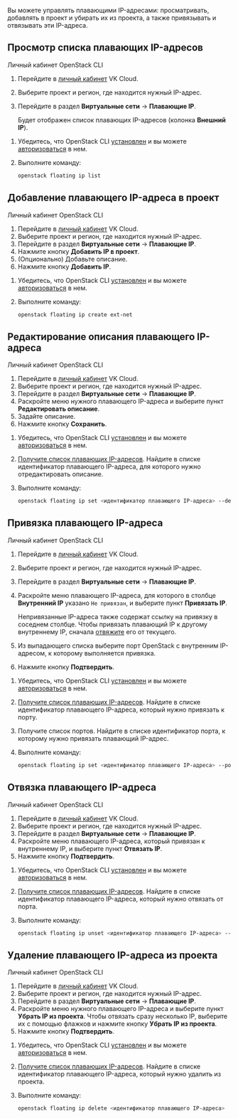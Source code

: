 Вы можете управлять плавающими IP-адресами: просматривать, добавлять в проект и убирать их из проекта, а также привязывать и отвязывать эти IP-адреса.

## Просмотр списка плавающих IP-адресов

<tabs>
<tablist>
<tab>Личный кабинет</tab>
<tab>OpenStack CLI</tab>
</tablist>
<tabpanel>

1. Перейдите в [личный кабинет](https://mcs.mail.ru/app/) VK Cloud.
1. Выберите проект и регион, где находится нужный IP-адрес.
1. Перейдите в раздел **Виртуальные сети** → **Плавающие IP**.

   Будет отображен список плавающих IP-адресов (колонка **Внешний IP**).

</tabpanel>
<tabpanel>

1. Убедитесь, что OpenStack CLI [установлен](../../../../base/account/project/cli/setup) и вы можете [авторизоваться](../../../../base/account/project/cli/authorization) в нем.

1. Выполните команду:

   ```bash
   openstack floating ip list
   ```

</tabpanel>
</tabs>

## Добавление плавающего IP-адреса в проект

<tabs>
<tablist>
<tab>Личный кабинет</tab>
<tab>OpenStack CLI</tab>
</tablist>
<tabpanel>

1. Перейдите в [личный кабинет](https://mcs.mail.ru/app/) VK Cloud.
1. Выберите проект и регион, где находится нужный IP-адрес.
1. Перейдите в раздел **Виртуальные сети** → **Плавающие IP**.
1. Нажмите кнопку **Добавить IP в проект**.
1. (Опционально) Добавьте описание.
1. Нажмите кнопку **Добавить IP**.

</tabpanel>
<tabpanel>

1. Убедитесь, что OpenStack CLI [установлен](../../../../base/account/project/cli/setup) и вы можете [авторизоваться](../../../../base/account/project/cli/authorization) в нем.

1. Выполните команду:

   ```bash
   openstack floating ip create ext-net
   ```

</tabpanel>
</tabs>

## Редактирование описания плавающего IP-адреса

<tabs>
<tablist>
<tab>Личный кабинет</tab>
<tab>OpenStack CLI</tab>
</tablist>
<tabpanel>

1. Перейдите в [личный кабинет](https://mcs.mail.ru/app/) VK Cloud.
1. Выберите проект и регион, где находится нужный IP-адрес.
1. Перейдите в раздел **Виртуальные сети** → **Плавающие IP**.
1. Раскройте меню нужного плавающего IP-адреса и выберите пункт **Редактировать описание**.
1. Задайте описание.
1. Нажмите кнопку **Сохранить**.

</tabpanel>
<tabpanel>

1. Убедитесь, что OpenStack CLI [установлен](../../../../base/account/project/cli/setup) и вы можете [авторизоваться](../../../../base/account/project/cli/authorization) в нем.

1. [Получите список плавающих IP-адресов](#prosmotr-spiska-plavayushchih-ip-adresov). Найдите в списке идентификатор плавающего IP-адреса, для которого нужно отредактировать описание.

1. Выполните команду:

   ```bash
   openstack floating ip set <идентификатор плавающего IP-адреса> --description "<описание>"
   ```

</tabpanel>
</tabs>

## Привязка плавающего IP-адреса

<tabs>
<tablist>
<tab>Личный кабинет</tab>
<tab>OpenStack CLI</tab>
</tablist>
<tabpanel>

1. Перейдите в [личный кабинет](https://mcs.mail.ru/app/) VK Cloud.
1. Выберите проект и регион, где находится нужный IP-адрес.
1. Перейдите в раздел **Виртуальные сети** → **Плавающие IP**.
1. Раскройте меню плавающего IP-адреса, для которого в столбце **Внутренний IP** указано `Не привязан`, и выберите пункт **Привязать IP**.

   <info>Непривязанные IP-адреса также содержат ссылку на привязку в соседнем столбце.
Чтобы привязать плавающий IP к другому внутреннему IP, сначала [отвяжите](#otvyazka-plavayushchego-ip-adresa) его от текущего.</info>

1. Из выпадающего списка выберите порт OpenStack с внутренним IP-адресом, к которому выполняется привязка.
1. Нажмите кнопку **Подтвердить**.

</tabpanel>
<tabpanel>

1. Убедитесь, что OpenStack CLI [установлен](../../../../base/account/project/cli/setup) и вы можете [авторизоваться](../../../../base/account/project/cli/authorization) в нем.

1. [Получите список плавающих IP-адресов](#prosmotr-spiska-plavayushchih-ip-adresov). Найдите в списке идентификатор плавающего IP-адреса, который нужно привязать к порту.
1. Получите список портов. Найдите в списке идентификатор порта, к которому нужно привязать плавающий IP-адрес.
1. Выполните команду:

   ```bash
   openstack floating ip set <идентификатор плавающего IP-адреса> --port <идентификатор порта>
   ```

</tabpanel>
</tabs>

## Отвязка плавающего IP-адреса

<tabs>
<tablist>
<tab>Личный кабинет</tab>
<tab>OpenStack CLI</tab>
</tablist>
<tabpanel>

1. Перейдите в [личный кабинет](https://mcs.mail.ru/app/) VK Cloud.
1. Выберите проект и регион, где находится нужный IP-адрес.
1. Перейдите в раздел **Виртуальные сети** → **Плавающие IP**.
1. Раскройте меню плавающего IP-адреса, который привязан к внутреннему IP, и выберите пункт **Отвязать IP**.
1. Нажмите кнопку **Подтвердить**.

</tabpanel>
<tabpanel>

1. Убедитесь, что OpenStack CLI [установлен](../../../../base/account/project/cli/setup) и вы можете [авторизоваться](../../../../base/account/project/cli/authorization) в нем.

1. [Получите список плавающих IP-адресов](#prosmotr-spiska-plavayushchih-ip-adresov). Найдите в списке идентификатор плавающего IP-адреса, который нужно отвязать от порта.

1. Выполните команду:

   ```bash
   openstack floating ip unset <идентификатор плавающего IP-адреса> --port
   ```

</tabpanel>
</tabs>

## Удаление плавающего IP-адреса из проекта

<tabs>
<tablist>
<tab>Личный кабинет</tab>
<tab>OpenStack CLI</tab>
</tablist>
<tabpanel>

1. Перейдите в [личный кабинет](https://mcs.mail.ru/app/) VK Cloud.
1. Выберите проект и регион, где находится нужный IP-адрес.
1. Перейдите в раздел **Виртуальные сети** → **Плавающие IP**.
1. Раскройте меню нужного плавающего IP-адреса и выберите пункт **Убрать IP из проекта**. Чтобы отвязать сразу несколько IP, выберите их с помощью флажков и нажмите кнопку **Убрать IP из проекта**.
1. Нажмите кнопку **Подтвердить**.

</tabpanel>
<tabpanel>

1. Убедитесь, что OpenStack CLI [установлен](../../../../base/account/project/cli/setup) и вы можете [авторизоваться](../../../../base/account/project/cli/authorization) в нем.

1. [Получите список плавающих IP-адресов](#prosmotr-spiska-plavayushchih-ip-adresov). Найдите в списке идентификатор плавающего IP-адреса, который нужно удалить из проекта.

1. Выполните команду:

   ```bash
   openstack floating ip delete <идентификатор плавающего IP-адреса>
   ```

</tabpanel>
</tabs>
